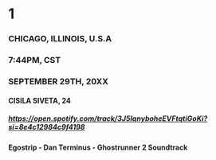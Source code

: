 # 1
### CHICAGO, ILLINOIS, U.S.A
### 7:44PM, CST
### SEPTEMBER 29TH, 20XX
#### CISILA SIVETA, 24
##### https://open.spotify.com/track/3J5IqnyboheEVFtqtiGoKi?si=8e4c12984c9f4198
#### Egostrip - Dan Terminus - Ghostrunner 2 Soundtrack
